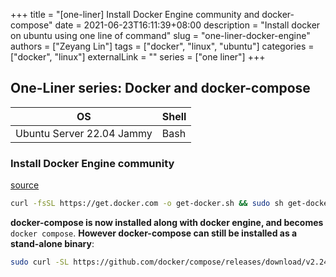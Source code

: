 +++
title = "[one-liner] Install Docker Engine community and docker-compose"
date = 2021-06-23T16:11:39+08:00
description = "Install docker on ubuntu using one line of command"
slug = "one-liner-docker-engine"
authors = ["Zeyang Lin"]
tags = ["docker", "linux", "ubuntu"]
categories = ["docker", "linux"]
externalLink = ""
series = ["one liner"]
+++

## One-Liner series: Docker and docker-compose

|OS| Shell |
|--|--|
| Ubuntu Server 22.04 Jammy | Bash |

### Install Docker Engine community

[source](https://docs.docker.com/engine/install/ubuntu/#install-using-the-convenience-script)

```bash
curl -fsSL https://get.docker.com -o get-docker.sh && sudo sh get-docker.sh
```

**docker-compose is now installed along with docker engine, and becomes** `docker compose`.
**However docker-compose can still be installed as a stand-alone binary**:

```bash
sudo curl -SL https://github.com/docker/compose/releases/download/v2.24.5/docker-compose-linux-x86_64 -o /usr/local/bin/docker-compose
```
